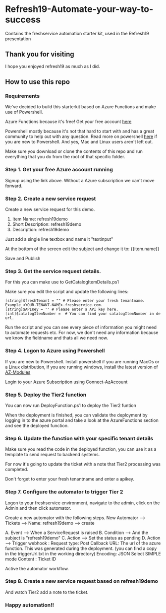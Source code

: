 # Refresh19-Automate-your-way-to-success
Contains the freshservice automation starter kit, used in the Refresh19 presentation

## Thank you for visiting
I hope you enjoyed refresh19 as much as I did.

## How to use this repo

### Requirements
We've decided to build this starterkit based on Azure Functions and make use of Powershell.

Azure Functions because it's free! 
Get your free account [here](https://azure.microsoft.com/free/)

Powershell mostly because it's not that hard to start with and has a great community to help out with any question.
Read more on powershell [here](https://docs.microsoft.com/en-us/powershell/scripting/overview?view=powershell-6) if you are new to Powershell. And yes, Mac and Linux users aren't left out. 

Make sure you download or clone the contents of this repo and run everything that you do from the root of that specific folder.

### Step 1. Get your free Azure account running
Signup using the link above. Without a Azure subscription we can't move forward.

### Step 2. Create a new service request
Create a new service request for this demo. 
1. Item Name: refresh19demo
2. Short Description: refresh19demo
3. Description: refresh19demo

Just add a single line textbox and name it "textinput"

At the bottom of the screen edit the subject and change it to:
{{item.name}}

Save and Publish

### Step 3. Get the service request details.
For this you can make use to GetCatalogItemDetails.ps1

Make sure you edit the script and update the following lines:
```
[string]$freshTenant = "" # Please enter your fresh tenantname. Example <YOUR-TENANT-NAME>.freshservice.com. 
[string]$APIKey = '' # Please enter a API key here.
[int]$catalogItemNumber =  # You can find your catalogItemNumber in de url.
```

Run the script and you can see every piece of information you might need to automate requests etc. For now, we don't need any information because we know the fieldname and thats all we need now.

### Step 4. Logon to Azure using Powershell
If you are new to Powershell. Install powershell if you are running MacOs or a Linux distribution, if you are running windows, install the latest version of [AZ-Modules](https://docs.microsoft.com/en-us/powershell/azure/new-azureps-module-az?view=azps-1.8.0)


Login to your Azure Subscription using Connect-AzAccount


### Step 5. Deploy the Tier2 function
You can now run DeployFunction.ps1 to deploy the Tier2 funtion

When the deployment is finished, you can validate the deployment by logging in to the azure portal and take a look at the AzureFunctions section and see the deployed function.

### Step 6. Update the function with your specific tenant details

Make sure you read the code in the deployed function, you can use it as a template to send request to backend systems.

For now it's going to update the ticket with a note that Tier2 processing was completed.

Don't forget to enter your fresh tenantname and enter a apikey.

### Step 7. Configure the automator to trigger Tier 2

Logon to your freshservice environment, navigate to the admin, click on the Admin and then click automator.

Create a new automator with the following steps.
New Automator --> Tickets --> Name: refresh19demo --> create

A. Event --> When a ServiceRequest is raised
B. Condition --> And the subject is "refresh19demo"
C. Action --> Set the status as pending
D. Action --> Trigger webhook :
Request type: Post
Callback URL: The url of the azure function. This was generated during the deployment. (you can find a copy in the triggerUrl.txt in the working directory)
Encoding: JSON
Select SIMPLE mode
Content : Ticket ID

Active the automator workflow.

### Step 8. Create a new service request based on refresh19demo

And watch Tier2 add a note to the ticket.

### Happy automation!!